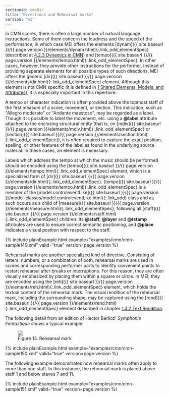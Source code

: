 ```yaml
---
sectionid: cmnDir
title: "Directions and Rehearsal marks"
version: "v3"
---
```




In CMN scores, there is often a large number of natural language instructions. Some
of them
concern the loudness and the speed of the performance, in which case MEI offers the
elements
[dynam]({{ site.baseurl }}/{{ page.version }}/elements/dynam.html){:.link_odd_elementSpec} (described at <a class="link_ptr" title="Dynamics in CMN" href="{{ site.baseurl }}/{{ page.version }}/guidelines/cmn.html#cmnDynam">4.2.3 Dynamics in CMN</a>) and [tempo]({{ site.baseurl }}/{{ page.version }}/elements/tempo.html){:.link_odd_elementSpec}. In other cases, however, they provide other instructions for the performer.
Instead of providing separate elements for all possible types of such directions,
MEI offers
the generic [dir]({{ site.baseurl }}/{{ page.version }}/elements/dir.html){:.link_odd_elementSpec} element. Although this element is not CMN specific (it
is defined in 
<a class="link_ptr" title="Shared Elements, Models, and Attributes" href="{{ site.baseurl }}/{{ page.version }}/guidelines/shared.html">1 Shared Elements, Models, and Attributes</a>), it is especially important in this repertoire.

A tempo or character indication is often provided above the topmost staff of the first
measure of a score, movement, or section. This indication, such as "Allegro moderato"
or
"Andante maestoso", may be regarded as a label. Though it is possible to label the
movement,
etc. using a **@label** attribute attached to the enclosing structural entity (that
is, on [mdiv]({{ site.baseurl }}/{{ page.version }}/elements/mdiv.html){:.link_odd_elementSpec} or [section]({{ site.baseurl }}/{{ page.version }}/elements/section.html){:.link_odd_elementSpec}), it is often required to
capture the exact position, spelling, or other features of the label as found in the
underlying source material. In these cases, an element is necessary.

Labels which address the tempo at which the music should be performed should be encoded
using the [tempo]({{ site.baseurl }}/{{ page.version }}/elements/tempo.html){:.link_odd_elementSpec} element, which is a specialized form of [dir]({{ site.baseurl }}/{{ page.version }}/elements/dir.html){:.link_odd_elementSpec}. [tempo]({{ site.baseurl }}/{{ page.version }}/elements/tempo.html){:.link_odd_elementSpec} is a member of the [model.controleventLike]({{ site.baseurl }}/{{ page.version }}/model-classes/model.controleventLike.html){:.link_odd} class and as such occurs as a child of [measure]({{ site.baseurl }}/{{ page.version }}/elements/measure.html){:.link_odd_elementSpec}, following all [staff]({{ site.baseurl }}/{{ page.version }}/elements/staff.html){:.link_odd_elementSpec} children. Its **@staff**,
**@layer** and **@tstamp** attributes are used to ensure correct semantic
positioning, and **@place** indicates a visual position with respect to the staff.

{% include plainExample.html example="examples/cmn/cmn-sample149.xml" valid="true" version=page.version %}


Rehearsal marks are another specialized kind of directive. Consisting of
letters, numbers, or a combination of both, rehearsal marks are used in scores and
corresponding performer parts to identify convenient points to restart rehearsal after
breaks or interruptions. For this reason, they are often visually emphasized by placing
them
within a square or circle. In MEI, they are encoded using the [reh]({{ site.baseurl }}/{{ page.version }}/elements/reh.html){:.link_odd_elementSpec}
element, which holds the textual content of the rehearsal mark. The visual rendition
of the
rehearsal mark, including the surrounding shape, may be captured using the [rend]({{ site.baseurl }}/{{ page.version }}/elements/rend.html){:.link_odd_elementSpec} element described in chapter 
<a class="link_ptr" title="Text Rendition" href="{{ site.baseurl }}/{{ page.version }}/guidelines/shared.html#sharedTextRendition">1.3.2 Text Rendition</a>.

The following detail from an edition of Hector Berlioz' *Symphonie
Fantastique* shows a typical example:


<figure class="figure">
   <img src="{{ site.baseurl }}/Images/modules/cmn/reh_berlioz.png" class="img-responsive"></img>
   <figcaption class="figure-caption">Figure 13. Rehearsal mark</figcaption>
</figure>
{% include plainExample.html example="examples/cmn/cmn-sample150.xml" valid="true" version=page.version %}


The following example demonstrates how rehearsal marks often apply to more than one
staff.
In this instance, the rehearsal mark is placed above staff 1 and below staves 7 and
11.

{% include plainExample.html example="examples/cmn/cmn-sample151.xml" valid="true" version=page.version %}


